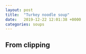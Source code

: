```yaml
---
layout: post
title:  "Turkey noodle soup"
date:   2019-12-22 12:01:38 +0000
categories: soups
---
```


## From clipping